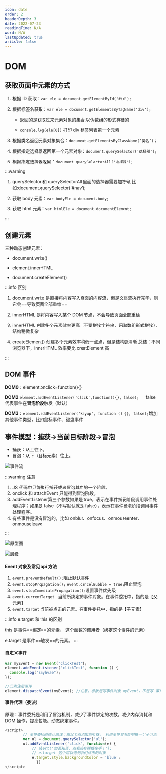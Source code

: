 ```yaml
---
icon: date
order: 2
headerDepth: 3
date: 2022-07-23
readingTime: N/A
word: N/A
lastUpdated: true
article: false
---
```


# DOM

## 获取页面中元素的方式

1. 根据 ID 获取：`var ele = document.getElementById('#id');`

2. 根据标签名获取：`var ele = document.getElementsByTagName('div');`

   - 返回的是获取过来元素对象的集合,以伪数组的形式存储的

   - `console.log(ele[0])` 打印 div 标签列表第一个元素

3. 根据类名返回元素对象集合：`document.getElementsByClassName(‘类名’)；`

4. 根据指定选择器返回第一个元素对象：`document.querySelector('选择器');`

5. 根据指定选择器返回：`document.querySelectorAll('选择器');`

:::warning

1. querySelector 和 querySelectorAll 里面的选择器需要加符号,比如:document.querySelector('#nav');

2. 获取 body 元素：`var bodyEle = document.body;`

3. 获取 html 元素：`var htmlEle = document.documentElement;`

:::

## 创建元素

三种动态创建元素：

- document.write()

- element.innerHTML

- document.createElement()

:::info 区别

1. document.write 是直接将内容写入页面的内容流，但是文档流执行完毕，则它会==导致页面全部重绘==

2. innerHTML 是将内容写入某个 DOM 节点，不会导致页面全部重绘

3. innerHTML 创建多个元素效率更高（不要拼接字符串，采取数组形式拼接），结构稍微复杂

4. createElement() 创建多个元素效率稍低一点点，但是结构更清晰
   总结：不同浏览器下，innerHTML 效率要比 creatElement 高

:::

## DOM 事件

**DOM0**：element.onclick=function(){}

**DOM2**:`element.addEventListener('click',function(){}, false);   `false 代表事件在**冒泡阶段**触发（默认）

**DOM3**：`element.addEventListener('keyup', function () {}, false);`增加其他事件类型，比如鼠标事件、键盘事件

## 事件模型：捕获->当前目标阶段->冒泡

- 捕获：从上往下。
- 冒泡：从下（目标元素）往上。

![事件流](http://img.smyhvae.com/20180306_1058.png)

:::warning 注意

1. JS 代码中只能执行捕获或者冒泡其中的一个阶段。
2. onclick 和 attachEvent 只能得到冒泡阶段。
3. addEventListener第三个参数如果是 true，表示在事件捕获阶段调用事件处理程序；如果是 false（不写默认就是 false），表示在事件冒泡阶段调用事件处理程序。
4. 有些事件是没有冒泡的，比如 onblur、onfocus、onmouseenter、onmouseleave

:::

![原型图](http://img.smyhvae.com/20180204_1218.jpg)

![层级](http://img.smyhvae.com/20180306_1103.png)

#### Event 对象及常见 api 方法

1. `event.preventDefault();`阻止默认事件
2. `event.stopPropagation();` `event.cancelBubble = true;`阻止冒泡
3. `event.stopImmediatePropagation();`设置事件优先级
4. `event.currentTarget ` 当前所绑定的事件对象。在事件委托中，指的是【父元素】
5. `event.target` 当前被点击的元素。在事件委托中，指的是【子元素】

:::info e.target 和 this 的区别

  this 是事件==绑定==的元素， 这个函数的调用者（绑定这个事件的元素） 

  e.target 是事件==触发==的元素。
:::

#### 自定义事件

```javascript
var myEvent = new Event("clickTest");
element.addEventListener("clickTest", function () {
  console.log("smyhvae");
});

//元素注册事件
element.dispatchEvent(myEvent); //注意，参数是写事件对象 myEvent，不是写 事件名 clickTest
```

#### 事件代理（委派）

原理：事件委托是利用了冒泡机制，减少了事件绑定的次数，减少内存消耗和 DOM 操作，提高性能。动态绑定事件。


```javascript
<script>
        // 事件委托的核心原理：给父节点添加侦听器， 利用事件冒泡影响每一个子节点
        var ul = document.querySelector('ul');
        ul.addEventListener('click', function(e) {
            // alert('知否知否，点我应有弹框在手！');
            // e.target 这个可以得到我们点击的对象
            e.target.style.backgroundColor = 'blue';
              })
</script>
```

